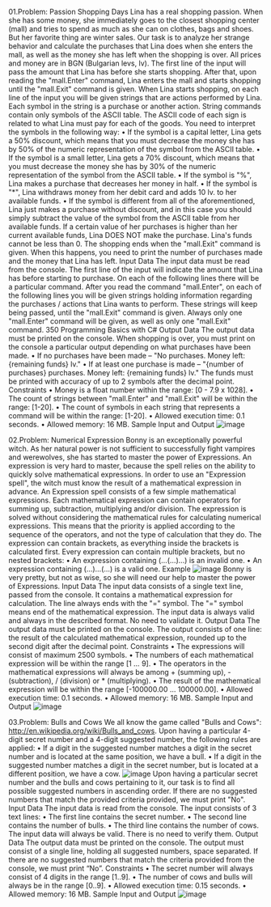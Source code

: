 01.Problem: Passion Shopping Days
Lina has a real shopping passion. When she has some money, she immediately goes to the closest 
shopping center (mall) and tries to spend as much as she can on clothes, bags and shoes. But her 
favorite thing are winter sales. Our task is to analyze her strange behavior and calculate the purchases
that Lina does when she enters the mall, as well as the money she has left when the shopping is over.
All prices and money are in BGN (Bulgarian levs, lv).
The first line of the input will pass the amount that Lina has before she starts shopping. After that, 
upon reading the "mall.Enter" command, Lina enters the mall and starts shopping until the 
"mall.Exit" command is given. When Lina starts shopping, on each line of the input you will be given 
strings that are actions performed by Lina. Each symbol in the string is a purchase or another action. 
String commands contain only symbols of the ASCII table. The ASCII code of each sign is related to 
what Lina must pay for each of the goods. You need to interpret the symbols in the following way:
• If the symbol is a capital letter, Lina gets a 50% discount, which means that you must decrease 
the money she has by 50% of the numeric representation of the symbol from the ASCII table.
• If the symbol is a small letter, Lina gets a 70% discount, which means that you must decrease 
the money she has by 30% of the numeric representation of the symbol from the ASCII table.
• If the symbol is "%", Lina makes a purchase that decreases her money in half.
• If the symbol is "*", Lina withdraws money from her debit card and adds 10 lv. to her available 
funds.
• If the symbol is different from all of the aforementioned, Lina just makes a purchase without 
discount, and in this case you should simply subtract the value of the symbol from the ASCII 
table from her available funds.
If a certain value of her purchases is higher than her current available funds, Lina DOES NOT make 
the purchase. Lina's funds cannot be less than 0.
The shopping ends when the "mall.Exit" command is given. When this happens, you need to print 
the number of purchases made and the money that Lina has left.
Input Data
The input data must be read from the console. The first line of the input will indicate the amount that 
Lina has before starting to purchase. On each of the following lines there will be a particular command. 
After you read the command "mall.Enter", on each of the following lines you will be given strings 
holding information regarding the purchases / actions that Lina wants to perform. These strings will 
keep being passed, until the "mall.Exit" command is given.
Always only one "mall.Enter" command will be given, as well as only one "mall.Exit" command.
350 Programming Basics with C#
Output Data
The output data must be printed on the console. When shopping is over, you must print on the 
console a particular output depending on what purchases have been made.
• If no purchases have been made – "No purchases. Money left: {remaining funds} lv."
• If at least one purchase is made – "{number of purchases} purchases. Money left: {remaining 
funds} lv."
The funds must be printed with accuracy of up to 2 symbols after the decimal point.
Constraints
• Money is a float number within the range: [0 - 7.9 x 1028].
• The count of strings between "mall.Enter" and "mall.Exit" will be within the range: [1-20].
• The count of symbols in each string that represents a command will be within the range: [1-20].
• Allowed execution time: 0.1 seconds.
• Allowed memory: 16 MB.
Sample Input and Output
![image](https://github.com/Sasho80/9.2.ProblemsForChampions-PartII/assets/7139995/efb24cde-4572-472a-bec5-8e83e97e52ef)

02.Problem: Numerical Expression
Bonny is an exceptionally powerful witch. As her natural power is not sufficient to successfully fight 
vampires and werewolves, she has started to master the power of Expressions. An expression is very 
hard to master, because the spell relies on the ability to quickly solve mathematical expressions.
In order to use an "Expression spell", the witch must know the result of a mathematical expression in 
advance. An Expression spell consists of a few simple mathematical expressions. Each mathematical 
expression can contain operators for summing up, subtraction, multiplying and/or division.
The expression is solved without considering the mathematical rules for calculating numerical 
expressions. This means that the priority is applied according to the sequence of the operators, and 
not the type of calculation that they do. The expression can contain brackets, as everything inside the 
brackets is calculated first. Every expression can contain multiple brackets, but no nested brackets:
• An expression containing (…(…)…) is an invalid one.
• An expression containing (…)…(…) is a valid one.
Example
![image](https://github.com/Sasho80/9.2.ProblemsForChampions-PartII/assets/7139995/68dcccd0-ec33-478b-b434-aa305d90e604)
Bonny is very pretty, but not as wise, so she will need our help to master the power of Expressions.
Input Data
The input data consists of a single text line, passed from the console. It contains a mathematical 
expression for calculation. The line always ends with the "=" symbol. The "=" symbol means end of 
the mathematical expression.
The input data is always valid and always in the described format. No need to validate it.
Output Data
The output data must be printed on the console. The output consists of one line: the result of the
calculated mathematical expression, rounded up to the second digit after the decimal point.
Constraints
• The expressions will consist of maximum 2500 symbols.
• The numbers of each mathematical expression will be within the range [1 … 9].
• The operators in the mathematical expressions will always be among + (summing up), -
(subtraction), / (division) or * (multiplying).
• The result of the mathematical expression will be within the range [-100000.00 … 100000.00].
• Allowed execution time: 0.1 seconds.
• Allowed memory: 16 MB.
Sample Input and Output
![image](https://github.com/Sasho80/9.2.ProblemsForChampions-PartII/assets/7139995/80ec3f57-64fa-431e-add0-289d45291db6)

03.Problem: Bulls and Cows
We all know the game called "Bulls and Cows": http://en.wikipedia.org/wiki/Bulls_and_cows. Upon 
having a particular 4-digit secret number and a 4-digit suggested number, the following rules are 
applied:
• If a digit in the suggested number matches a digit in the secret number and is located at the
same position, we have a bull.
• If a digit in the suggested number matches a digit in the secret number, but is located at a
different position, we have a cow.
![image](https://github.com/Sasho80/9.2.ProblemsForChampions-PartII/assets/7139995/7a5d80b6-f674-4c02-9b81-47f8bc1466a1)
Upon having a particular secret number and the bulls and cows pertaining to it, our task is to find all 
possible suggested numbers in ascending order.
If there are no suggested numbers that match the provided criteria provided, we must print "No".
Input Data
The input data is read from the console. The input consists of 3 text lines:
• The first line contains the secret number.
• The second line contains the number of bulls.
• The third line contains the number of cows.
The input data will always be valid. There is no need to verify them.
Output Data
The output data must be printed on the console. The output must consist of a single line, holding all 
suggested numbers, space separated. If there are no suggested numbers that match the criteria 
provided from the console, we must print “No”.
Constraints
• The secret number will always consist of 4 digits in the range [1..9].
• The number of cows and bulls will always be in the range [0..9].
• Allowed execution time: 0.15 seconds.
• Allowed memory: 16 MB.
Sample Input and Output
![image](https://github.com/Sasho80/9.2.ProblemsForChampions-PartII/assets/7139995/15d8a73b-0904-4583-9a58-da61a14f3c23)

